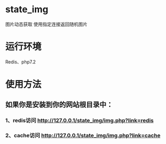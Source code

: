 ﻿# state_img
图片动态获取
使用指定连接返回随机图片

# 运行环境
Redis、php7.2

# 使用方法
## 如果你是安装到你的网站根目录中：
### 1、redis访问 http://127.0.0.1/state_img/img.php?link=redis
### 2、cache访问 http://127.0.0.1/state_img/img.php?link=cache
